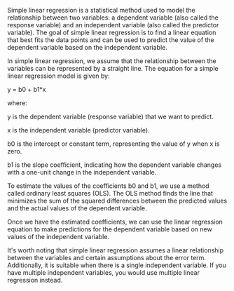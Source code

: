 Simple linear regression is a statistical method used to model the relationship between two variables: a dependent variable (also called the response variable) and an independent variable (also called the predictor variable). The goal of simple linear regression is to find a linear equation that best fits the data points and can be used to predict the value of the dependent variable based on the independent variable.

In simple linear regression, we assume that the relationship between the variables can be represented by a straight line. The equation for a simple linear regression model is given by:

y = b0 + b1*x

where:

y is the dependent variable (response variable) that we want to predict.

x is the independent variable (predictor variable).

b0 is the intercept or constant term, representing the value of y when x is zero.

b1 is the slope coefficient, indicating how the dependent variable changes with a one-unit change in the independent variable.

To estimate the values of the coefficients b0 and b1, we use a method called ordinary least squares (OLS). The OLS method finds the line that minimizes the sum of the squared differences between the predicted values and the actual values of the dependent variable.

Once we have the estimated coefficients, we can use the linear regression equation to make predictions for the dependent variable based on new values of the independent variable.

It's worth noting that simple linear regression assumes a linear relationship between the variables and certain assumptions about the error term. Additionally, it is suitable when there is a single independent variable. If you have multiple independent variables, you would use multiple linear regression instead.
